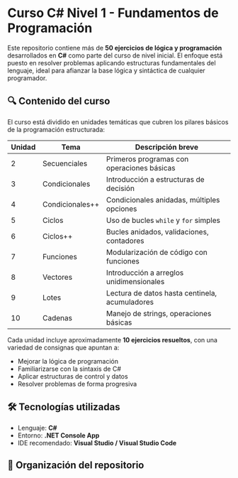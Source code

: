 # Curso C# Nivel 1 - Fundamentos de Programación

Este repositorio contiene más de **50 ejercicios de lógica y programación** desarrollados en **C#** como parte del curso de nivel inicial. El enfoque está puesto en resolver problemas aplicando estructuras fundamentales del lenguaje, ideal para afianzar la base lógica y sintáctica de cualquier programador.

## 🔍 Contenido del curso

El curso está dividido en unidades temáticas que cubren los pilares básicos de la programación estructurada:

| Unidad | Tema                  | Descripción breve                              |
|--------|------------------------|-----------------------------------------------|
| 2      | Secuenciales           | Primeros programas con operaciones básicas     |
| 3      | Condicionales          | Introducción a estructuras de decisión         |
| 4      | Condicionales++        | Condicionales anidadas, múltiples opciones     |
| 5      | Ciclos                 | Uso de bucles `while` y `for` simples          |
| 6      | Ciclos++               | Bucles anidados, validaciones, contadores      |
| 7      | Funciones              | Modularización de código con funciones         |
| 8      | Vectores               | Introducción a arreglos unidimensionales       |
| 9      | Lotes                  | Lectura de datos hasta centinela, acumuladores |
| 10     | Cadenas                | Manejo de strings, operaciones básicas         |

Cada unidad incluye aproximadamente **10 ejercicios resueltos**, con una variedad de consignas que apuntan a:

- Mejorar la lógica de programación
- Familiarizarse con la sintaxis de C#
- Aplicar estructuras de control y datos
- Resolver problemas de forma progresiva

## 🛠 Tecnologías utilizadas

- Lenguaje: **C#**
- Entorno: **.NET Console App**  
- IDE recomendado: **Visual Studio / Visual Studio Code**

## 📁 Organización del repositorio

